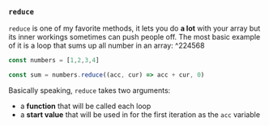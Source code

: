 ### `reduce`
`reduce` is one of my favorite methods, it lets you do **a lot** with your array but its inner workings sometimes can push people off. The most basic example of it is a loop that sums up all number in an array: ^224568
```js
const numbers = [1,2,3,4]

const sum = numbers.reduce((acc, cur) => acc + cur, 0)
```

Basically speaking, `reduce` takes two arguments:
- a **function** that will be called each loop
- a **start value** that will be used in for the first iteration as the `acc` variable